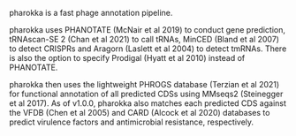 pharokka is a fast phage annotation pipeline.

pharokka uses PHANOTATE (McNair et al 2019) to conduct gene prediction, tRNAscan-SE 2 (Chan et al 2021) to call tRNAs, MinCED (Bland et al 2007) to detect CRISPRs and Aragorn (Laslett et al 2004) to detect tmRNAs. There is also the option to specify Prodigal (Hyatt et al 2010) instead of PHANOTATE.

pharokka then uses the lightweight PHROGS database (Terzian et al 2021) for functional annotation of all predicted CDSs using MMseqs2 (Steinegger et al 2017). As of v1.0.0, pharokka also matches each predicted CDS against the VFDB (Chen et al 2005) and CARD (Alcock et al 2020) databases to predict virulence factors and antimicrobial resistance, respectively. 
